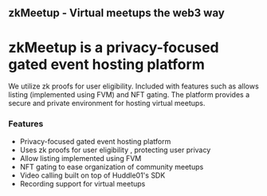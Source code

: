 ## zkMeetup - Virtual meetups the web3 way
# zkMeetup is a privacy-focused gated event hosting platform 
We utilize zk proofs for user eligibility. Included with features such as allows listing (implemented using FVM) and NFT gating. The platform provides a secure and private environment for hosting virtual meetups.

### Features
- Privacy-focused gated event hosting platform
- Uses zk proofs for user eligibility , protecting user privacy
- Allow listing implemented using FVM 
- NFT gating to ease organization of community meetups
- Video calling built on top of Huddle01's SDK
- Recording support for virtual meetups
